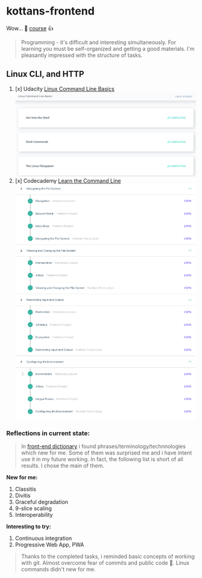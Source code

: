 # kottans-frontend

Wow... :feet: [course](https://github.com/kottans/frontend) :+1:

> Programming - it's difficult and interesting simultaneously. For learning you must be self-organized and getting a good materials. I'm pleasantly impressed with the structure of tasks.

## Linux CLI, and HTTP
1. [x] Udacity [Linux Command Line Basics](https://www.udacity.com/course/linux-command-line-basics--ud595)
![completed](task_linux_cli/linux-command-line.png)
2. [x] Codecademy [Learn the Command Line](https://www.codecademy.com/learn/learn-the-command-line)
![completed](task_linux_cli/codecademy-command-line.png)

### Reflections in current state:

> In [front-end dictionary](https://github.com/web-standards-ru/dictionary/blob/master/dictionary.md) i found phrases/terminology/technnologies which new for me. Some of them was surprised me and i have intent use it in my future working. In fact, the following list is short of all results. I chose the main of them.

**New for me:**
1. Classitis
2. Divitis
3. Graceful degradation
4. 9-slice scaling
5. Interoperability

**Interesting to try:**
1. Continuous integration
2. Progressive Web App, PWA

> Thanks to the completed tasks, i reminded basic concepts of working with git. Almost overcome fear of commits and public code :grimacing:. Linux commands didn't new for me.